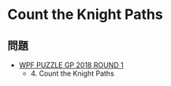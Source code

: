 # Count the Knight Paths

## 問題
- [WPF PUZZLE GP 2018 ROUND 1](../questions/wpfpgp2018_1.md)
	- 4\. Count the Knight Paths
